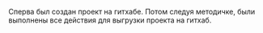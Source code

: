 Сперва был создан проект на гитхабе. Потом следуя методичке, были выполнены все действия для выгрузки проекта на гитхаб.
